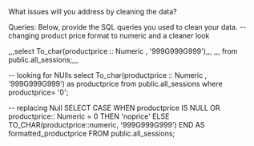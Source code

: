 What issues will you address by cleaning the data?





Queries:
Below, provide the SQL queries you used to clean your data.
--  changing product price format to numeric and a cleaner look 

,,,select To_char(productprice :: Numeric , '999G999G999'),,, 
,,, from public.all_sessions;,,,

-- looking for NUlls
select To_char(productprice :: Numeric , '999G999G999') as productprice
from public.all_sessions
     where productprice= '0';
	 	 
-- replacing Null 
SELECT 
  CASE 
    WHEN productprice IS NULL OR productprice:: Numeric = 0 THEN 'noprice'
    ELSE TO_CHAR(productprice::numeric, '999G999G999')
  END AS formatted_productprice
FROM 
  public.all_sessions;
